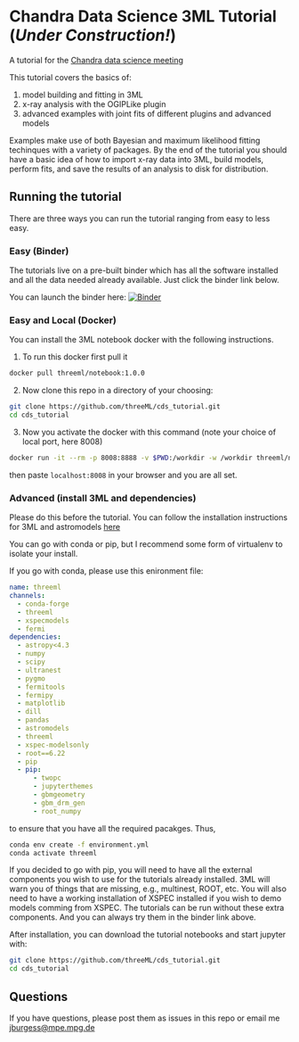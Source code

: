 # Chandra Data Science 3ML Tutorial (*Under Construction!*)
A tutorial for the [Chandra data science meeting](https://cxc.harvard.edu/cdo/cds2021/)

This tutorial covers the basics of:

1) model building and fitting in 3ML
2) x-ray analysis with the OGIPLike plugin
3) advanced examples with joint fits of different plugins and advanced models

Examples make use of both Bayesian and maximum likelihood fitting techinques with a variety of packages. By the end of the tutorial you should have a basic idea of how to import x-ray data into 3ML, build models, perform fits, and save the results of an analysis to disk for distribution. 


## Running the tutorial

There are three ways you can run the tutorial ranging from easy to less easy.

### Easy (Binder)

The tutorials live on a pre-built binder which has all the software installed and all the data needed already available. Just click the binder link below.

You can launch the binder here:
[![Binder](https://mybinder.org/badge_logo.svg)](https://mybinder.org/v2/gh/threeML/binder_env/master?urlpath=git-pull?repo=https://github.com/threeML/cds_tutorial)

### Easy and Local (Docker)

You can install the 3ML notebook docker with the following instructions.

1) To run this docker first pull it

```bash
docker pull threeml/notebook:1.0.0
```

2) Now clone this repo in a directory of your choosing:

```bash 
git clone https://github.com/threeML/cds_tutorial.git
cd cds_tutorial
```


3) Now you activate the docker with this command (note your choice of local port, here 8008)

```bash
docker run -it --rm -p 8008:8888 -v $PWD:/workdir -w /workdir threeml/notebook
```

then paste `localhost:8008` in your browser and you are all set.


### Advanced (install 3ML and dependencies)

Please do this before the tutorial. You can follow the installation instructions for 3ML and astromodels [here](https://threeml.readthedocs.io/en/latest/notebooks/installation.html)

You can go with conda or pip, but I recommend some form of virtualenv to isolate your install. 

If you go with conda, please use this enironment file:

```yaml
name: threeml
channels:
  - conda-forge
  - threeml
  - xspecmodels
  - fermi
dependencies:
  - astropy<4.3
  - numpy
  - scipy
  - ultranest
  - pygmo
  - fermitools
  - fermipy
  - matplotlib
  - dill
  - pandas
  - astromodels
  - threeml
  - xspec-modelsonly
  - root==6.22
  - pip
  - pip:
      - twopc
      - jupyterthemes
      - gbmgeometry
      - gbm_drm_gen
      - root_numpy

```
to ensure that you have all the required pacakges. Thus,

```bash 
conda env create -f environment.yml
conda activate threeml
```
If you decided to go with pip, you will need to have all the external components you wish to use for the tutorials already installed. 3ML will warn you of things that are missing, e.g., multinest, ROOT, etc. You will also need to have a working installation of XSPEC installed if you wish to demo models comming from XSPEC. The tutorials can be run without these extra components. And you can always try them in the binder link above. 

After installation, you can download the tutorial notebooks and start jupyter with:

```bash 
git clone https://github.com/threeML/cds_tutorial.git
cd cds_tutorial
```

## Questions

If you have questions, please post them as issues in this repo or email me jburgess@mpe.mpg.de


